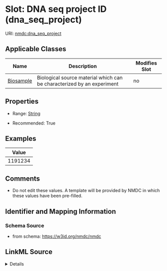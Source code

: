 # Slot: DNA seq project ID (dna_seq_project)

URI: [nmdc:dna_seq_project](https://w3id.org/nmdc/dna_seq_project)



<!-- no inheritance hierarchy -->




## Applicable Classes

| Name | Description | Modifies Slot |
| --- | --- | --- |
[Biosample](Biosample.md) | Biological source material which can be characterized by an experiment |  no  |







## Properties

* Range: [String](String.md)

* Recommended: True






## Examples

| Value |
| --- |
| 1191234 |

## Comments

* Do not edit these values. A template will be provided by NMDC in which these values have been pre-filled.

## Identifier and Mapping Information







### Schema Source


* from schema: https://w3id.org/nmdc/nmdc




## LinkML Source

<details>
```yaml
name: dna_seq_project
title: DNA seq project ID
comments:
- Do not edit these values. A template will be provided by NMDC in which these values
  have been pre-filled.
examples:
- value: '1191234'
from_schema: https://w3id.org/nmdc/nmdc
rank: 1
string_serialization: '{text}'
alias: dna_seq_project
domain_of:
- Biosample
slot_group: JGI-Metagenomics
range: string
recommended: true

```
</details>